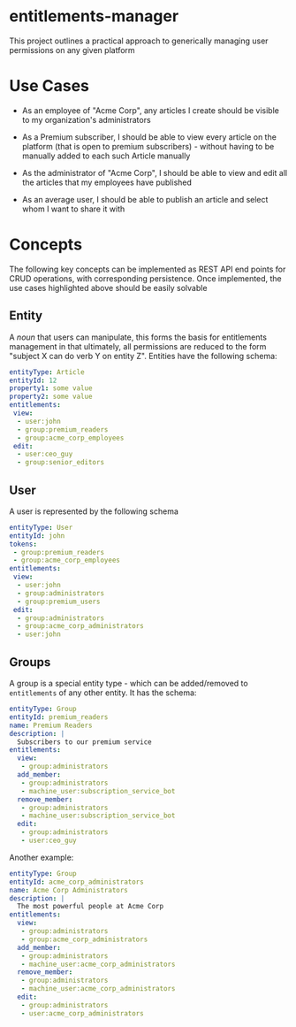 # entitlements-manager

This project outlines a practical approach to generically managing user permissions on any given platform

# Use Cases

- As an employee of "Acme Corp", any articles I create should be visible to my organization's administrators

- As a Premium subscriber, I should be able to view every article on the platform (that is open to premium subscribers) - without having to be manually added to each such Article manually

- As the administrator of "Acme Corp", I should be able to view and edit all the articles that my employees have published

- As an average user, I should be able to publish an article and select whom I want to share it with

# Concepts

The following key concepts can be implemented as REST API end points for CRUD operations, with corresponding persistence. Once implemented, the use cases highlighted above should be easily solvable

## Entity

A _noun_ that users can manipulate, this forms the basis for entitlements management in that ultimately, all permissions are reduced to the form "subject X can do verb Y on entity Z". Entities have the following schema:

```yaml
entityType: Article
entityId: 12
property1: some value
property2: some value
entitlements:
 view: 
  - user:john
  - group:premium_readers
  - group:acme_corp_employees
 edit:
  - user:ceo_guy
  - group:senior_editors
```

## User

A user is represented by the following schema

```yaml
entityType: User
entityId: john
tokens:
 - group:premium_readers
 - group:acme_corp_employees
entitlements:
 view:
  - user:john
  - group:administrators
  - group:premium_users
 edit:
  - group:administrators
  - group:acme_corp_administrators
  - user:john
```

## Groups

A group is a special entity type - which can be added/removed to `entitlements` of any other entity. It has the schema:

```yaml
entityType: Group
entityId: premium_readers
name: Premium Readers
description: |
  Subscribers to our premium service
entitlements:
  view:
   - group:administrators
  add_member:
   - group:administrators
   - machine_user:subscription_service_bot
  remove_member:
   - group:administrators
   - machine_user:subscription_service_bot
  edit:
   - group:administrators
   - user:ceo_guy
```

Another example:


```yaml
entityType: Group
entityId: acme_corp_administrators
name: Acme Corp Administrators
description: |
  The most powerful people at Acme Corp
entitlements:
  view:
   - group:administrators
   - group:acme_corp_administrators
  add_member:
   - group:administrators
   - machine_user:acme_corp_administrators
  remove_member:
   - group:administrators
   - machine_user:acme_corp_administrators
  edit:
   - group:administrators
   - user:acme_corp_administrators
```

